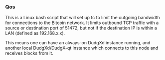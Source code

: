### Qos ###

This is a Linux bash script that will set up tc to limit the outgoing bandwidth for connections to the Bitcoin network. It limits outbound TCP traffic with a source or destination port of 51472, but not if the destination IP is within a LAN (defined as 192.168.x.x).

This means one can have an always-on DudgXd instance running, and another local DudgXd/DudgX-qt instance which connects to this node and receives blocks from it.
